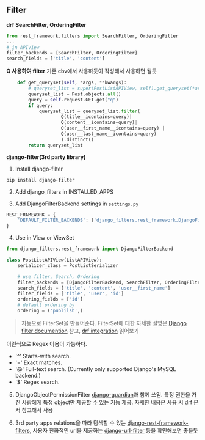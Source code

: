## Filter

**drf SearchFilter, OrderingFilter**
```python
from rest_framework.filters import SearchFilter, OrderingFilter
...
# in APIView
filter_backends = [SearchFilter, OrderingFilter]
search_fields = ['title', 'content']
```

**Q 사용하여 filter**
기존 cbv에서 사용하듯이 작성해서 사용하면 될듯
```python
    def get_queryset(self, *args, **kwargs):
        # queryset_list = super(PostListAPIView, self).get_queryset(*args, **kwargs)
        queryset_list = Post.objects.all()
        query = self.request.GET.get("q")
        if query:
            queryset_list = queryset_list.filter(
                    Q(title__icontains=query)|
                    Q(content__icontains=query)|
                    Q(user__first_name__icontains=query) |
                    Q(user__last_name__icontains=query)
                    ).distinct()
        return queryset_list
```


**django-filter(3rd party library)**    

1. Install django-filter
```bash
pip install django-filter
```
2. Add django_filters in INSTALLED_APPS

3. Add DjangoFilterBackend settings in `settings.py`
```python
REST_FRAMEWORK = {
    'DEFAULT_FILTER_BACKENDS': ('django_filters.rest_framework.DjangoFilterBackend',)
}
```

4. Use in View or ViewSet
```python
from django_filters.rest_framework import DjangoFilterBackend

class PostListAPIView(ListAPIView):
    serializer_class = PostListSerializer

	# use filter, Search, Ordering
    filter_backends = [DjangoFilterBackend, SearchFilter, OrderingFilter]
    search_fields = ['title', 'content', 'user__first_name']
    filter_fields = ['title', 'user', 'id']
	ordering_fields = ['id']
	# default ordering by
	ordering = ('publilsh',)
```
> 자동으로 FilterSet을 만들어준다. FilterSet에 대한 자세한 설명은 [Django filter documention](https://django-filter.readthedocs.io/en/latest/index.html) 참고, [drf integration](https://django-filter.readthedocs.io/en/develop/guide/rest_framework.html) 읽어보기

이런식으로 Regex 이용이 가능하다.
- '^' Starts-with search.
- '=' Exact matches.
- '@' Full-text search. (Currently only supported Django's MySQL backend.)
- '$' Regex search.

5. DjangoObjectPermissionFilter
[django-guardian](https://django-guardian.readthedocs.io/en/stable/)과 함께 쓰임. 특정 권한을 가진 사람에게 특정 object만 제공할 수 있는 기능 제공. 자세한 내용은 사용 시 drf 문서 참고해서 사용

6. 3rd party apps
relations을 따라 탐색할 수 있는 [django-rest-framework-filters](https://github.com/philipn/django-rest-framework-filters), 사용자 친화적인 url을 제공하는 [django-url-filter](https://github.com/miki725/django-url-filter) 등을 확인해보면 좋을듯
